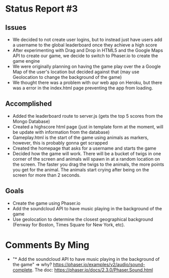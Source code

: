 # Status Report #3

## Issues
* We decided to not create user logins, but to instead just have users add a username to the global leaderboard once they achieve a high score
* After experimenting with Drag and Drop in HTML5 and the Google Maps API to create our game, we decide to switch to Phaser.io to create the game engine
* We were originally planning on having the game play over the a Google Map of the user's location but decided against that (may use Geolocation to change the background of the game)
* We thought there was a problem with our web app on Heroku, but there was a error in the index.html page preventing the app from loading.

## Accomplished
* Added the leaderboard route to server.js (gets the top 5 scores from the Mongo Database)
* Created a highscore html page (just in template form at the moment, will be update with information from the database)
* Gameplay.html is the start of the game using animals as markers, however, this is probably gonna get scrapped
* Created the homepage that asks for a username and starts the game
* Decided how the game will work. There will be a bucket of twigs in one corner of the screen and animals will spawn in at a random location on the screen. The faster you drag the twigs to the animals, the more points you get for the animal. The animals start crying after being on the screen for more than 2 seconds.

## Goals
* Create the game using Phaser.io
* Add the soundcloud API to have music playing in the background of the game
* Use geolocation to determine the closest geographical background (Fenway for Boston, Times Square for New York, etc).

# Comments By Ming
* "* Add the soundcloud API to have music playing in the background of the game" => why? https://phaser.io/examples/v2/audio/sound-complete.  The doc: https://phaser.io/docs/2.3.0/Phaser.Sound.html
